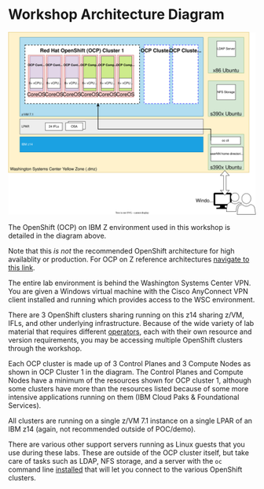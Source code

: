 # Workshop Architecture Diagram

![workshop-arch](ocpz-workshop-arch.drawio.svg)

The OpenShift (OCP) on IBM Z environment used in this workshop is detailed in the diagram above.

Note that this *is not* the recommended OpenShift architecture for high availablity or production. For OCP on Z reference architectures [navigate to this link](https://www.ibm.com/docs/en/linux-on-systems?topic=openshift-reference-architecture).

The entire lab environment is behind the Washington Systems Center VPN. You are given a Windows virtual machine with the Cisco AnyConnect VPN client installed and running which provides access to the WSC environment.

There are 3 OpenShift clusters sharing running on this z14 sharing z/VM, IFLs, and other underlying infrastructure. Because of the wide variety of lab material that requires different [operators](https://cloud.redhat.com/learn/topics/operators), each with their own resource and version requirements, you may be accessing multiple OpenShift clusters through the workshop.

Each OCP cluster is made up of 3 Control Planes and 3 Compute Nodes as shown in OCP Cluster 1 in the diagram. The Control Planes and Compute Nodes have a minimum of the resources shown for OCP cluster 1, although some clusters have more than the resources listed because of some more intensive applications running on them (IBM Cloud Paks & Foundational Services).

All clusters are running on a single z/VM 7.1 instance on a single LPAR of an IBM z14 (again, not recommended outside of POC/demo).

There are various other support servers running as Linux guests that you use during these labs. These are outside of the OCP cluster itself, but take care of tasks such as LDAP, NFS storage, and a server with the `oc` command line [installed](https://docs.openshift.com/container-platform/4.10/cli_reference/openshift_cli/getting-started-cli.html) that will let you connect to the various OpenShift clusters.
